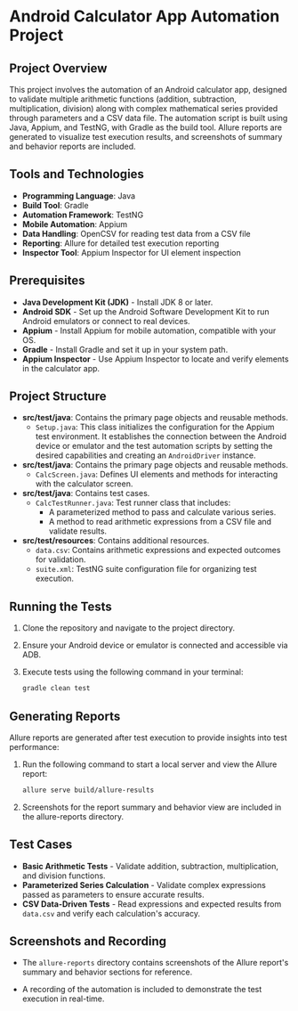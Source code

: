 # Android Calculator App Automation Project

## Project Overview
This project involves the automation of an Android calculator app, designed to validate multiple arithmetic functions (addition, subtraction, multiplication, division) along with complex mathematical series provided through parameters and a CSV data file. The automation script is built using Java, Appium, and TestNG, with Gradle as the build tool. Allure reports are generated to visualize test execution results, and screenshots of summary and behavior reports are included.

## Tools and Technologies
- **Programming Language**: Java
- **Build Tool**: Gradle
- **Automation Framework**: TestNG
- **Mobile Automation**: Appium
- **Data Handling**: OpenCSV for reading test data from a CSV file
- **Reporting**: Allure for detailed test execution reporting
- **Inspector Tool**: Appium Inspector for UI element inspection

## Prerequisites
- **Java Development Kit (JDK)** - Install JDK 8 or later.
- **Android SDK** - Set up the Android Software Development Kit to run Android emulators or connect to real devices.
- **Appium** - Install Appium for mobile automation, compatible with your OS.
- **Gradle** - Install Gradle and set it up in your system path.
- **Appium Inspector** - Use Appium Inspector to locate and verify elements in the calculator app.

## Project Structure
- **src/test/java**: Contains the primary page objects and reusable methods.
  - `Setup.java`: This class initializes the configuration for the Appium test environment. It establishes the connection between the Android device or emulator and the test automation scripts by setting the desired capabilities and creating an `AndroidDriver` instance.
- **src/test/java**: Contains the primary page objects and reusable methods.
  - `CalcScreen.java`: Defines UI elements and methods for interacting with the calculator screen.
- **src/test/java**: Contains test cases.
  - `CalcTestRunner.java`: Test runner class that includes:
    - A parameterized method to pass and calculate various series.
    - A method to read arithmetic expressions from a CSV file and validate results.
- **src/test/resources**: Contains additional resources.
  - `data.csv`: Contains arithmetic expressions and expected outcomes for validation.
  - `suite.xml`: TestNG suite configuration file for organizing test execution.

## Running the Tests
1. Clone the repository and navigate to the project directory.
2. Ensure your Android device or emulator is connected and accessible via ADB.
3. Execute tests using the following command in your terminal:

   ```bash
   gradle clean test
   ```
## Generating Reports

Allure reports are generated after test execution to provide insights into test performance:

1. Run the following command to start a local server and view the Allure report:
   ```bash
   allure serve build/allure-results
   ```
2. Screenshots for the report summary and behavior view are included in the allure-reports directory.

## Test Cases
- **Basic Arithmetic Tests** - Validate addition, subtraction, multiplication, and division functions.
- **Parameterized Series Calculation** - Validate complex expressions passed as parameters to ensure accurate results.
- **CSV Data-Driven Tests** - Read expressions and expected results from `data.csv` and verify each calculation's accuracy.

## Screenshots and Recording
- The `allure-reports` directory contains screenshots of the Allure report's summary and behavior sections for reference.

- A recording of the automation is included to demonstrate the test execution in real-time.


